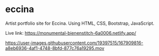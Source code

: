 # eccina
Artist portfolio site for Eccina. Using HTML, CSS, Bootstrap, JavaScript.

Live link: https://monumental-bienenstitch-6a0006.netlify.app/

https://user-images.githubusercontent.com/19397515/167909816-a8eb6936-4af1-4748-8bfd-877c76a19295.mov

